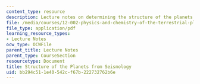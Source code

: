 ```yaml
---
content_type: resource
description: Lecture notes on determining the structure of the planets from seismology.
file: /media/courses/12-002-physics-and-chemistry-of-the-terrestrial-planets-fall-2008/bb294c511e40542cf67b222732762b6e_MIT12_002f08_Lec12.pdf
file_type: application/pdf
learning_resource_types:
- Lecture Notes
ocw_type: OCWFile
parent_title: Lecture Notes
parent_type: CourseSection
resourcetype: Document
title: Structure of the Planets from Seismology
uid: bb294c51-1e40-542c-f67b-222732762b6e
---
```

